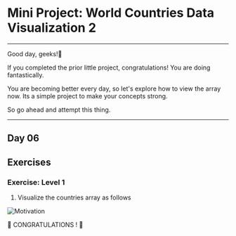 # Mini Project: World Countries Data Visualization 2

<hr>


Good day, geeks!👋

If you completed the prior little project, congratulations! You are doing fantastically.

You are becoming better every day, so let's explore how to view the array now. Its a simple project to make your concepts strong.

So go ahead and attempt this thing.

<hr> 

## Day 06

## Exercises

### Exercise: Level 1

1. Visualize the countries array as follows

![Motivation](./img/dom_mini_project_countries_day_6.1.gif)

🎉 CONGRATULATIONS ! 🎉
